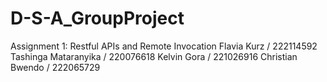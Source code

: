 # D-S-A_GroupProject
Assignment 1: Restful APIs and Remote Invocation
Flavia Kurz / 222114592
Tashinga Mataranyika / 220076618
Kelvin Gora / 221026916
Christian Bwendo / 222065729
